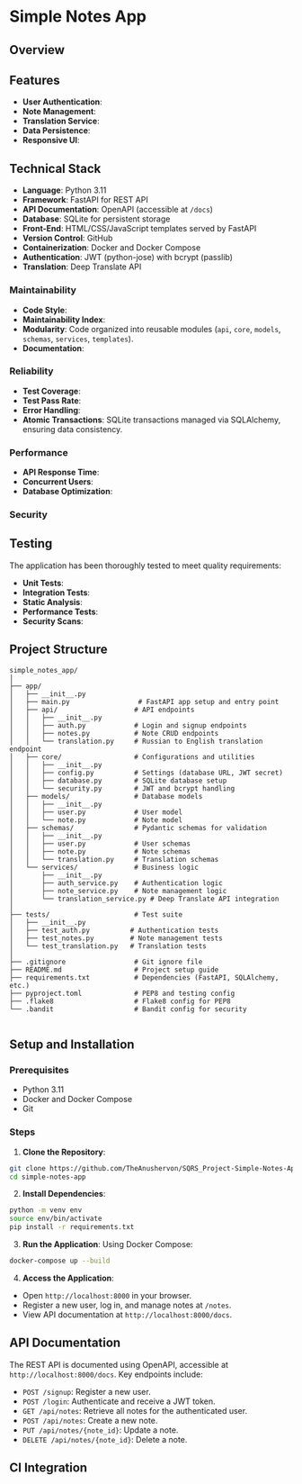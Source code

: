 # Simple Notes App

## Overview


## Features
- **User Authentication**: 
- **Note Management**: 
- **Translation Service**: 
- **Data Persistence**: 
- **Responsive UI**: 

## Technical Stack
- **Language**: Python 3.11
- **Framework**: FastAPI for REST API
- **API Documentation**: OpenAPI (accessible at `/docs`)
- **Database**: SQLite for persistent storage
- **Front-End**: HTML/CSS/JavaScript templates served by FastAPI
- **Version Control**: GitHub
- **Containerization**: Docker and Docker Compose
- **Authentication**: JWT (python-jose) with bcrypt (passlib)
- **Translation**: Deep Translate API


### Maintainability
- **Code Style**:
- **Maintainability Index**:
- **Modularity**: Code organized into reusable modules (`api`, `core`, `models`, `schemas`, `services`, `templates`).
- **Documentation**:

### Reliability
- **Test Coverage**:
- **Test Pass Rate**:
- **Error Handling**:
- **Atomic Transactions**: SQLite transactions managed via SQLAlchemy, ensuring data consistency.

### Performance
- **API Response Time**:
- **Concurrent Users**:
- **Database Optimization**:

### Security


## Testing
The application has been thoroughly tested to meet quality requirements:
- **Unit Tests**:
- **Integration Tests**:
- **Static Analysis**:
- **Performance Tests**:
- **Security Scans**:

## Project Structure
```
simple_notes_app/
│
├── app/
│   ├── __init__.py
│   ├── main.py                 # FastAPI app setup and entry point
│   ├── api/                   # API endpoints
│   │   ├── __init__.py
│   │   ├── auth.py            # Login and signup endpoints
│   │   ├── notes.py           # Note CRUD endpoints
│   │   └── translation.py     # Russian to English translation endpoint
│   ├── core/                  # Configurations and utilities
│   │   ├── __init__.py
│   │   ├── config.py          # Settings (database URL, JWT secret)
│   │   ├── database.py        # SQLite database setup
│   │   └── security.py        # JWT and bcrypt handling
│   ├── models/                # Database models
│   │   ├── __init__.py
│   │   ├── user.py            # User model
│   │   └── note.py            # Note model
│   ├── schemas/               # Pydantic schemas for validation
│   │   ├── __init__.py
│   │   ├── user.py            # User schemas
│   │   ├── note.py            # Note schemas
│   │   └── translation.py     # Translation schemas
│   └── services/              # Business logic
│       ├── __init__.py
│       ├── auth_service.py    # Authentication logic
│       ├── note_service.py    # Note management logic
│       └── translation_service.py # Deep Translate API integration
│
├── tests/                     # Test suite
│   ├── __init__.py
│   ├── test_auth.py          # Authentication tests
│   ├── test_notes.py         # Note management tests
│   └── test_translation.py   # Translation tests
│
├── .gitignore                 # Git ignore file
├── README.md                  # Project setup guide
├── requirements.txt           # Dependencies (FastAPI, SQLAlchemy, etc.)
├── pyproject.toml             # PEP8 and testing config
├── .flake8                    # Flake8 config for PEP8
└── .bandit                    # Bandit config for security


```

## Setup and Installation
### Prerequisites
- Python 3.11
- Docker and Docker Compose
- Git

### Steps
1. **Clone the Repository**:
```bash
git clone https://github.com/TheAnushervon/SQRS_Project-Simple-Notes-App.git
cd simple-notes-app
```

2. **Install Dependencies**:
```bash
python -m venv env
source env/bin/activate
pip install -r requirements.txt
```

3. **Run the Application**:
Using Docker Compose:
```bash
docker-compose up --build
```


4. **Access the Application**:
- Open `http://localhost:8000` in your browser.
- Register a new user, log in, and manage notes at `/notes`.
- View API documentation at `http://localhost:8000/docs`.


## API Documentation
The REST API is documented using OpenAPI, accessible at `http://localhost:8000/docs`. Key endpoints include:
- `POST /signup`: Register a new user.
- `POST /login`: Authenticate and receive a JWT token.
- `GET /api/notes`: Retrieve all notes for the authenticated user.
- `POST /api/notes`: Create a new note.
- `PUT /api/notes/{note_id}`: Update a note.
- `DELETE /api/notes/{note_id}`: Delete a note.

## CI Integration